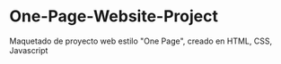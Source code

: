 # One-Page-Website-Project
Maquetado de proyecto  web estilo "One Page", creado en HTML, CSS, Javascript
